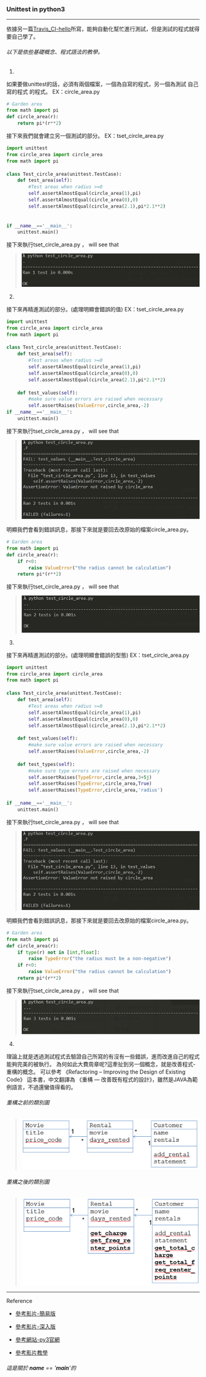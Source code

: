 ### Unittest in python3
---
依據另一篇[Travis_CI-hello]()所寫，能夠自動化幫忙進行測試，但是測試的程式就得要自己學了。
###### 以下是依些基礎概念、程式語法的教學。
1. 
如果要做unittest的話，必須有兩個檔案，一個為自寫的程式，另一個為測試 自己寫的程式 的程式。
EX：circle_area.py
```py
# Garden area 
from math import pi
def circle_area(r):
    return pi*(r**2)
```
接下來我們就會建立另一個測試的部分。
EX：tset_circle_area.py
```py
import unittest
from circle_area import circle_area
from math import pi

class Test_circle_area(unittest.TestCase):
    def test_area(self):
        #Test areas when radius >=0
        self.assertAlmostEqual(circle_area(1),pi)
        self.assertAlmostEqual(circle_area(0),0)
        self.assertAlmostEqual(circle_area(2.1),pi*2.1**2)
        

if __name__=='__main__':
    unittest.main()

```
接下來執行tset_circle_area.py ， will see that
>![](https://github.com/fogdingding/python-tutorial/blob/master/img/unittest-OK.JPG)

2. 
接下來再精進測試的部分。(處理明顯會錯誤的值)
EX：tset_circle_area.py
```py
import unittest
from circle_area import circle_area
from math import pi

class Test_circle_area(unittest.TestCase):
    def test_area(self):
        #Test areas when radius >=0
        self.assertAlmostEqual(circle_area(1),pi)
        self.assertAlmostEqual(circle_area(0),0)
        self.assertAlmostEqual(circle_area(2.1),pi*2.1**2)
    
    def test_values(self):
        #make sure value errors are raised when necessary
        self.assertRaises(ValueError,circle_area,-2)
if __name__=='__main__':
    unittest.main()
```
接下來執行tset_circle_area.py ， will see that
>![](https://github.com/fogdingding/python-tutorial/blob/master/img/unittest-NO_OK2.JPG)

明顯我們會看到錯誤訊息，那接下來就是要回去改原始的檔案circle_area.py。
```py
# Garden area 
from math import pi
def circle_area(r):
    if r<0:
        raise ValueError("the radius cannot be calculation")
    return pi*(r**2)
```
接下來執行tset_circle_area.py ， will see that
>![](https://github.com/fogdingding/python-tutorial/blob/master/img/unittest-OK-2.JPG)

3. 
接下來再精進測試的部分。(處理明顯會錯誤的型態)
EX：tset_circle_area.py
```py
import unittest
from circle_area import circle_area
from math import pi

class Test_circle_area(unittest.TestCase):
    def test_area(self):
        #Test areas when radius >=0
        self.assertAlmostEqual(circle_area(1),pi)
        self.assertAlmostEqual(circle_area(0),0)
        self.assertAlmostEqual(circle_area(2.1),pi*2.1**2)
    
    def test_values(self):
        #make sure value errors are raised when necessary
        self.assertRaises(ValueError,circle_area,-2)

    def test_types(self):
        #make sure type errors are raised when necessary
        self.assertRaises(TypeError,circle_area,3+5j)
        self.assertRaises(TypeError,circle_area,True)
        self.assertRaises(TypeError,circle_area,'radius')
        
if __name__=='__main__':
    unittest.main()
```

接下來執行tset_circle_area.py ， will see that
>![](https://github.com/fogdingding/python-tutorial/blob/master/img/unittest-NO_OK2.JPG)

明顯我們會看到錯誤訊息，那接下來就是要回去改原始的檔案circle_area.py。
```py
# Garden area 
from math import pi
def circle_area(r):
    if type(r) not in [int,float]:
        raise TypeError("the radius must be a non-negative")
    if r<0:
        raise ValueError("the radius cannot be calculation")
    return pi*(r**2)
```

接下來執行tset_circle_area.py ， will see that
>![](https://github.com/fogdingding/python-tutorial/blob/master/img/unittest-OK-3.JPG)

4. 
理論上就是透過測試程式去驗證自己所寫的有沒有一些錯誤，進而改進自己的程式能夠完美的被執行。
為何如此大費周章呢?這牽扯到另一個概念，就是改善程式-重構的概念。
可以參考 《Refactoring – Improving the Design of Existing Code》 這本書，中文翻譯為 《重構 — 改善既有程式的設計》，雖然是JAVA為範例語言，不過還蠻值得看的。

###### 重構之前的類別圖
>![](https://github.com/fogdingding/python-tutorial/blob/master/img/%E9%87%8D%E6%A7%8B-1.png)
###### 重構之後的類別圖
>![](https://github.com/fogdingding/python-tutorial/blob/master/img/%E9%87%8D%E6%A7%8B-2.png)
---
Reference
+ [參考影片-簡易版](https://www.youtube.com/watch?v=1Lfv5tUGsn8)

+ [參考影片-深入版](https://www.youtube.com/watch?v=6tNS--WetLI&list=PLq9qXNHrmldsx9uOnCjTYAJlnXIk4flRh)

+ [參考網站-py3官網](https://docs.python.org/3.4/library/unittest.html#unittest.TestCase)

+ [參考影片教學](https://www.youtube.com/watch?v=sugvnHA7ElY)
###### 這是關於 __name__ == '__main__'的